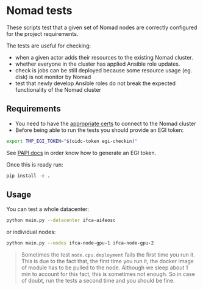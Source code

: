 # Nomad tests

These scripts test that a given set of Nomad nodes are correctly configured
for the project requirements.

The tests are useful for checking:
* when a given actor adds their resources to the existing Nomad cluster.
* whether everyone in the cluster has applied Ansible role updates.
* check is jobs can be still deployed because some resource usage (eg. disk)
  is not monitor by Nomad
* test that newly develop Ansible roles do not break the expected functionality of the
  Nomad cluster

## Requirements

* You need to have the [appropriate certs](https://github.com/ai4os/ai4-papi#installation) to connect to the Nomad cluster
* Before being able to run the tests you should provide an EGI token:
```bash
export TMP_EGI_TOKEN="$(oidc-token egi-checkin)"
```
See [PAPI docs](https://github.com/ai4os/ai4-papi#generating-a-valid-refresh-token) in
order know how to generate an EGI token.


Once this is ready run:
```bash
pip install -e .
```

## Usage

You can test a whole datacenter:
```bash
python main.py --datacenter ifca-ai4eosc
```
or individual nodes:
```bash
python main.py --nodes ifca-node-gpu-1 ifca-node-gpu-2
```
<!-- todo: replace with entrypoint command -->

> Sometimes the test `node.cpu.deployment` fails the first time you run it.
> This is due to the fact that, the first time you run it, the docker image of module
> has to be pulled to the node. Although we sleep about 1 min to account for this fact,
> this is sometimes not enough.
> So in case of doubt, run the tests a second time and you should be fine.
